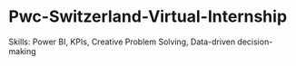 # Pwc-Switzerland-Virtual-Internship
Skills: Power BI, KPIs, Creative Problem Solving, Data-driven decision-making
